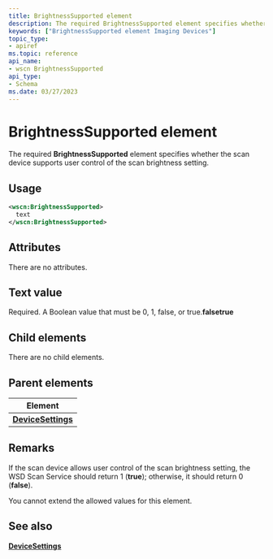 ```yaml
---
title: BrightnessSupported element
description: The required BrightnessSupported element specifies whether the scan device supports user control of the scan brightness setting.
keywords: ["BrightnessSupported element Imaging Devices"]
topic_type:
- apiref
ms.topic: reference
api_name:
- wscn BrightnessSupported
api_type:
- Schema
ms.date: 03/27/2023
---
```


# BrightnessSupported element

The required **BrightnessSupported** element specifies whether the scan device supports user control of the scan brightness setting.

## Usage

```xml
<wscn:BrightnessSupported>
  text
</wscn:BrightnessSupported>
```

## Attributes

There are no attributes.

## Text value

Required. A Boolean value that must be 0, 1, false, or true.**falsetrue**

## Child elements

There are no child elements.

## Parent elements

| Element |
|--|
| [**DeviceSettings**](devicesettings.md) |

## Remarks

If the scan device allows user control of the scan brightness setting, the WSD Scan Service should return 1 (**true**); otherwise, it should return 0 (**false**).

You cannot extend the allowed values for this element.

## See also

[**DeviceSettings**](devicesettings.md)
